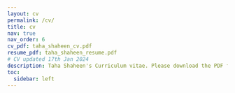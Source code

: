 ```yaml
---
layout: cv
permalink: /cv/
title: cv
nav: true
nav_order: 6
cv_pdf: taha_shaheen_cv.pdf
resume_pdf: taha_shaheen_resume.pdf
# CV updated 17th Jan 2024
description: Taha Shaheen's Curriculum vitae. Please download the PDF for a more detailed CV.
toc:
  sidebar: left
---
```

